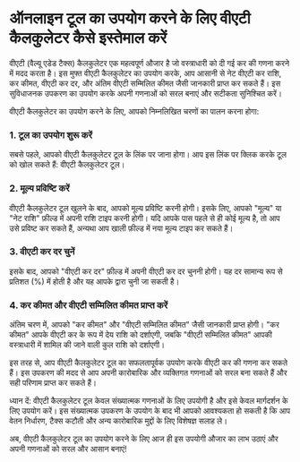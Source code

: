 ऑनलाइन टूल का उपयोग करने के लिए वीएटी कैलकुलेटर कैसे इस्तेमाल करें
==================================================================

वीएटी (वैल्यू एडेड टैक्स) कैलकुलेटर एक महत्वपूर्ण औजार है जो वस्त्राधारी को दी गई कर की गणना करने में मदद करता है। इस मुफ्त वीएटी कैलकुलेटर का उपयोग करके, आप आसानी से नेट वीएटी कर राशि, कर कीमत, वीएटी कर दर, और अंतिम वीएटी सम्मिलित कीमत जैसी जानकारी प्राप्त कर सकते हैं। इस सुविधाजनक उपकरण का उपयोग करके अपनी गणनाओं को सरल बनाएं और सटीकता सुनिश्चित करें।

वीएटी कैलकुलेटर का उपयोग करने के लिए, आपको निम्नलिखित चरणों का पालन करना होगा:

### 1. टूल का उपयोग शुरू करें

सबसे पहले, आपको वीएटी कैलकुलेटर टूल के लिंक पर जाना होगा। आप इस लिंक पर क्लिक करके टूल को खोल सकते हैं: वीएटी कैलकुलेटर टूल।

### 2. मूल्य प्रविष्टि करें

वीएटी कैलकुलेटर टूल खुलने के बाद, आपको मूल्य प्रविष्टि करनी होगी। इसके लिए, आपको "मूल्य" या "नेट राशि" फ़ील्ड में अपनी राशि टाइप करनी होगी। यदि आपके पास पहले से ही कोई मूल्य है, तो आप उसे प्रविष्ट कर सकते हैं, अन्यथा आप खाली फ़ील्ड में नया मूल्य टाइप कर सकते हैं।

### 3. वीएटी कर दर चुनें

इसके बाद, आपको "वीएटी कर दर" फ़ील्ड में अपनी वीएटी कर दर चुननी होगी। यह दर सामान्य रूप से प्रतिशत (%) में होती है और यह आपके द्वारा चुनी जा सकती है।

### 4. कर कीमत और वीएटी सम्मिलित कीमत प्राप्त करें

अंतिम चरण में, आपको "कर कीमत" और "वीएटी सम्मिलित कीमत" जैसी जानकारी प्राप्त होगी। "कर कीमत" आपके वीएटी कर के रूप में देय राशि को दर्शाएगी, जबकि "वीएटी सम्मिलित कीमत" आपकी वस्त्राधारी में शामिल की जाने वाली कुल राशि को दर्शाएगी।

इस तरह से, आप वीएटी कैलकुलेटर टूल का सफलतापूर्वक उपयोग करके वीएटी कर की गणना कर सकते हैं। इस उपकरण की मदद से आप अपनी कारोबारिक और व्यक्तिगत गणनाओं को सरल बना सकते हैं और सही परिणाम प्राप्त कर सकते हैं।

ध्यान दें: वीएटी कैलकुलेटर टूल केवल संख्यात्मक गणनाओं के लिए उपयोगी है और इसे केवल मार्गदर्शन के लिए उपयोग करें। इस संख्यात्मक उपकरण के उपयोग के बाद भी आपको आवश्यकता हो सकती है कि आप वेतन निर्धारण, टैक्स कटौती और अन्य कारोबारिक मुद्दों के लिए विशेषज्ञ सलाह ले।

अब, वीएटी कैलकुलेटर टूल का उपयोग करने के लिए आज ही इस उपयोगी औजार का लाभ उठाएं और अपनी गणनाओं को सरल और आसान बनाएं!